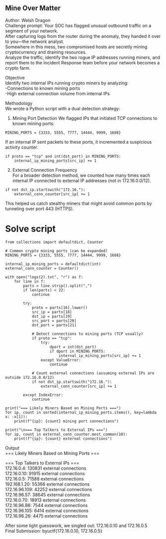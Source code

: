 ## Mine Over Matter  
Author: Welsh Dragon  
Challenge prompt: Your SOC has flagged unusual outbound traffic on a segment of your network.  
After capturing logs from the router during the anomaly, they handed it over to you—the network analyst.   
Somewhere in this mess, two compromised hosts are secretly mining cryptocurrency and draining resources.   
Analyze the traffic, identify the two rogue IP addresses running miners, and report them to the Incident Response team before your network becomes a crypto farm.  

Objective  
Identify two internal IPs running crypto miners by analyzing:  
-Connections to known mining ports  
-High external connection volume from internal IPs  

Methodology  
We wrote a Python script with a dual detection strategy:  
1. Mining Port Detection
We flagged IPs that initiated TCP connections to known mining ports:  
```
MINING_PORTS = {3333, 5555, 7777, 14444, 9999, 1688}
```
If an internal IP sent packets to these ports, it incremented a suspicious activity counter.  
```
if proto == "tcp" and int(dst_port) in MINING_PORTS:
    internal_ip_mining_ports[src_ip] += 1
```
2. External Connection Frequency  
For a broader detection method, we counted how many times each internal IP connected to external IP addresses (not in 172.16.0.0/12).  
```
if not dst_ip.startswith("172.16."):
    external_conn_counter[src_ip] += 1
```
This helped us catch stealthy miners that might avoid common ports by tunneling over port 443 (HTTPS).  

# Solve script
```
from collections import defaultdict, Counter

# Common crypto mining ports (can be expanded)
MINING_PORTS = {3333, 5555, 7777, 14444, 9999, 1688}

internal_ip_mining_ports = defaultdict(int)
external_conn_counter = Counter()

with open("logs(2).txt", "r") as f:
    for line in f:
        parts = line.strip().split(",")
        if len(parts) < 22:
            continue

        try:
            proto = parts[16].lower()
            src_ip = parts[18]
            dst_ip = parts[19]
            src_port = parts[20]
            dst_port = parts[21]

            # Detect connections to mining ports (TCP usually)
            if proto == "tcp":
                try:
                    dport = int(dst_port)
                    if dport in MINING_PORTS:
                        internal_ip_mining_ports[src_ip] += 1
                except ValueError:
                    continue

            # Count external connections (assuming external IPs are outside 172.16.0.0/12)
            if not dst_ip.startswith("172.16."):
                external_conn_counter[src_ip] += 1

        except IndexError:
            continue

print("=== Likely Miners Based on Mining Ports ===")
for ip, count in sorted(internal_ip_mining_ports.items(), key=lambda x: -x[1]):
    print(f"{ip}: {count} mining port connections")

print("\n=== Top Talkers to External IPs ===")
for ip, count in external_conn_counter.most_common(10):
    print(f"{ip}: {count} external connections")
```

Output   
=== Likely Miners Based on Mining Ports ===  
  
=== Top Talkers to External IPs ===  
172.16.0.4: 130831 external connections  
172.16.0.10: 91915 external connections  
172.16.0.5: 71588 external connections  
192.168.1.20: 55366 external connections  
172.16.96.109: 42252 external connections  
172.16.96.57: 38645 external connections  
172.16.0.70: 18913 external connections  
172.16.96.86: 7544 external connections  
172.16.96.105: 6414 external connections  
172.16.96.26: 4475 external connections  

After some light guesswork, we singled out: 172.16.0.10 and 172.16.0.5  
Final Submission: byuctf{172.16.0.10, 172.16.0.5}  
